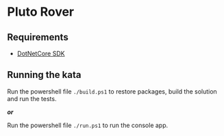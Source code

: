 # Pluto Rover

## Requirements

* [DotNetCore SDK](https://www.microsoft.com/net/download/core)

## Running the kata

Run the powershell file ```./build.ps1``` to restore packages, build the solution and run the tests.

***or***

Run the powershell file ```./run.ps1``` to run the console app.